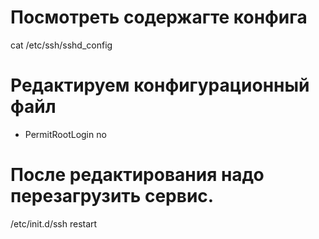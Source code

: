 # Посмотреть содержагте конфига
cat /etc/ssh/sshd_config

# Редактируем конфигурационный файл
- PermitRootLogin no

# После редактирования надо перезагрузить сервис.
/etc/init.d/ssh restart


